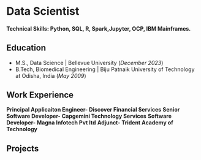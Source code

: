 # Data Scientist

#### Technical Skills: Python, SQL, R, Spark,Jupyter, OCP, IBM Mainframes.

## Education
- M.S., Data Science | Bellevue University (_December 2023_)	       		
- B.Tech, Biomedical Engineering	| Biju Patnaik University of Technology at Odisha, India (_May 2009_)	 			        		
  
## Work Experience
**Principal Applicaiton Engineer- Discover Financial Services**
**Senior Software Developer- Capgemini Technology Services**
**Software Developer- Magna Infotech Pvt ltd**
**Adjunct- Trident Academy of Technology**

## Projects
